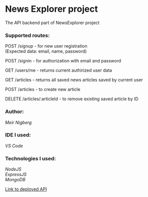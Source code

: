 # News Explorer project  
The API backend part of NewsExplorer project  

### Supported routes: 

POST /signup - for new user registration  
(Expected data: email, name, password)  

POST /signin - for authorization with email and password  

GET /users/me - returns current authirized user data  

GET /articles - returns all saved news articles saved by current user  

POST /articles - to create new article  

DELETE /articles/:articleId - to remove existing saved article by ID  

### Author: 
_Meir Nigberg_  

### IDE I used: 
_VS Code_  

### Technologies I used:  

_NodeJS_  
_ExpressJS_  
_MongoDB_  

[Link to deployed API](https://api.nigberg.students.nomoredomainssbs.ru)

